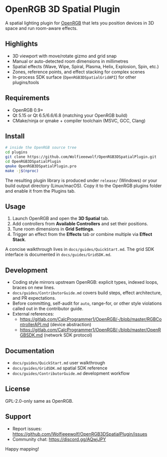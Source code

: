 # OpenRGB 3D Spatial Plugin

A spatial lighting plugin for [OpenRGB](https://openrgb.org) that lets you position devices in 3D space and run room-aware effects.

## Highlights
- 3D viewport with move/rotate gizmo and grid snap
- Manual or auto-detected room dimensions in millimetres
- Spatial effects (Wave, Wipe, Spiral, Plasma, Helix, Explosion, Spin, etc.)
- Zones, reference points, and effect stacking for complex scenes
- In-process SDK surface (`OpenRGB3DSpatialGridAPI`) for other plugins/tools

## Requirements
- OpenRGB 0.9+
- Qt 5.15 or Qt 6.5/6.6/6.8 (matching your OpenRGB build)
- CMake/ninja or qmake + compiler toolchain (MSVC, GCC, Clang)

## Install
```bash
# inside the OpenRGB source tree
cd plugins
git clone https://github.com/Wolfieeewolf/OpenRGB3DSpatialPlugin.git
cd OpenRGB3DSpatialPlugin
qmake OpenRGB3DSpatialPlugin.pro
make -j$(nproc)
```
The resulting plugin library is produced under `release/` (Windows) or your build output directory (Linux/macOS). Copy it to the OpenRGB plugins folder and enable it from the Plugins tab.

## Usage
1. Launch OpenRGB and open the **3D Spatial** tab.
2. Add controllers from **Available Controllers** and set their positions.
3. Tune room dimensions in **Grid Settings**.
4. Trigger an effect from the **Effects** tab or combine multiple via **Effect Stack**.

A concise walkthrough lives in `docs/guides/QuickStart.md`. The grid SDK interface is documented in `docs/guides/GridSDK.md`.

## Development
- Coding style mirrors upstream OpenRGB: explicit types, indexed loops, braces on new lines.
- `docs/guides/ContributorGuide.md` covers build steps, effect architecture, and PR expectations.
- Before committing, self-audit for `auto`, range-for, or other style violations called out in the contributor guide.
- External references:
  - https://gitlab.com/CalcProgrammer1/OpenRGB/-/blob/master/RGBControllerAPI.md (device abstraction)
  - https://gitlab.com/CalcProgrammer1/OpenRGB/-/blob/master/OpenRGBSDK.md (network SDK protocol)

## Documentation
- `docs/guides/QuickStart.md`  user walkthrough
- `docs/guides/GridSDK.md`  spatial SDK reference
- `docs/guides/ContributorGuide.md`  development workflow

## License
GPL-2.0-only  same as OpenRGB.

## Support
- Report issues: <https://github.com/Wolfieeewolf/OpenRGB3DSpatialPlugin/issues>
- Community chat: <https://discord.gg/AQwjJPY>

Happy mapping!


